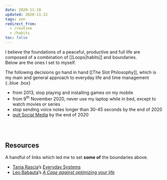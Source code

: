 ```yaml
---
date: 2020-11-10
updated: 2020-11-22
tags: zen
redirect_from:
  - /routine
  - /habits
toc: false
---
```

I believe the foundations of a peaceful, productive and full life are composed of a combination of [[Loops|habits]] and boundaries.\
Below are the ones I set to myself.

The following decisions go hand in hand [[The Slot Philosophy]], which is my main and general approach to everyday life and time management
{:.blue .box}

- from 2013, stop playing and installing games on my mobile
- from 9<sup>th</sup> November 2020, never use my laptop while in bed, except to watch movies or series
- stop sending voice notes longer than 30-45 seconds by the end of 2020
- [quit Social Media](https://quitsocialmedia.club) by the end of 2020

<br>
<br>

## Resources

A handful of links which led me to set **some of** the boundaries above.

- [Tania Rascia](https://taniarascia.com)’s [Everyday Systems](https://www.taniarascia.com/everyday-systems/)
- [Leo Babauta](https://zenhabits.net)’s [*A Case against optimizing your life*](https://zenhabits.net/unoptimizing/)
